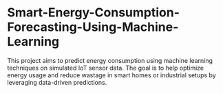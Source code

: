 # Smart-Energy-Consumption-Forecasting-Using-Machine-Learning
This project aims to predict energy consumption using machine learning techniques on simulated IoT sensor data. The goal is to help optimize energy usage and reduce wastage in smart homes or industrial setups by leveraging data-driven predictions.
